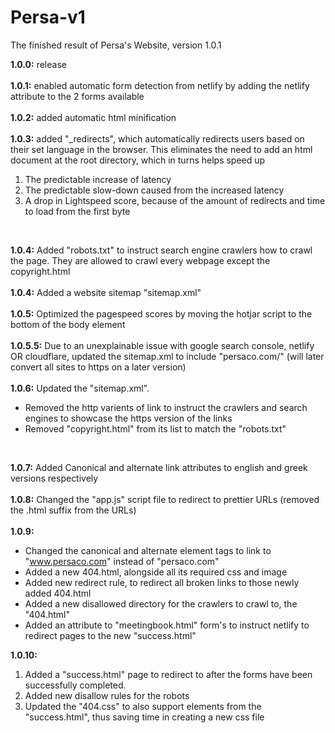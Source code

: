 # Persa-v1
The finished result of Persa's Website, version 1.0.1

__1.0.0:__ release <br>
<br>
__1.0.1:__ enabled automatic form detection from netlify by adding the netlify attribute to the 2 forms available <br>
<br>
__1.0.2:__ added automatic html minification <br>
<br>
__1.0.3:__ added "_redirects", which automatically redirects users based on their set language in the browser. This eliminates the need to add an html document at the root directory, which in turns helps speed up 

 <ol>   <li>The predictable increase of latency</li>   <li>The
   predictable slow-down caused from the increased latency</li>   <li>A
   drop in Lightspeed score, because of the amount of redirects and time
   to load from the first byte</li> </ol>
   <br>

__1.0.4:__ Added "robots.txt" to instruct search engine crawlers how to crawl the page. They are allowed to crawl every webpage except the copyright.html <br>
<br>
__1.0.4:__ Added a website sitemap "sitemap.xml" <br>
<br>
__1.0.5:__ Optimized the pagespeed scores by moving the hotjar script to the bottom of the body element <br>
<br>
__1.0.5.5:__ Due to an unexplainable issue with google search console, netlify OR cloudflare, updated the sitemap.xml to include "persaco.com/" (will later convert all sites to https on a later version) <br>
<br>
__1.0.6:__ Updated the "sitemap.xml". <ul>  <li>Removed the http varients of link to instruct the crawlers and search engines to showcase the https version of the links</li>  <li>Removed "copyright.html" from its list to match the "robots.txt" </li>  </ul> <br>

__1.0.7:__ Added Canonical and alternate link attributes to english and greek versions respectively <br>
<br>
__1.0.8:__ Changed the "app.js" script file to redirect to prettier URLs (removed the .html suffix from the URLs) <br>
<br>
__1.0.9:__ <ul>  <li>Changed the canonical and alternate element tags to link to "www.persaco.com" instead of "persaco.com"</li>  <li>Added a new 404.html, alongside all its required css and image</li>  <li> Added new redirect rule, to redirect all broken links to those newly added 404.html </li>  <li> Added a new disallowed directory for the crawlers to crawl to, the "404.html" </li>  <li>Added an attribute to "meetingbook.html" form's to instruct netlify to redirect pages to the new "success.html"</li>   </ul>

__1.0.10:__ <ol>  <li>Added a "success.html" page to redirect to after the forms have been successfully completed.</li>  <li>Added new disallow rules for the robots</li>  <li>Updated the "404.css" to also support elements from the "success.html", thus saving time in creating a new css file</li>  </ol>
